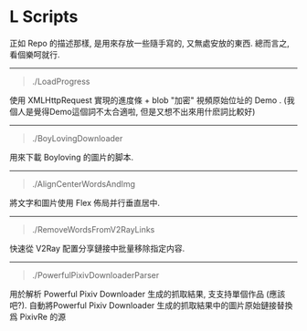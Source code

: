 # L Scripts

正如 Repo 的描述那樣, 是用來存放一些隨手寫的, 又無處安放的東西. 總而言之, 看個樂呵就行.

---

> ./LoadProgress

使用 XMLHttpRequest 實現的進度條 + blob "加密" 視頻原始位址的 Demo . 
(我個人是覺得Demo這個詞不太合適啦, 但是又想不出來用什麽詞比較好)

---

> ./BoyLovingDownloader

用來下載 Boyloving 的圖片的脚本.

---

> ./AlignCenterWordsAndImg

將文字和圖片使用 Flex 佈局并行垂直居中. 

---

> ./RemoveWordsFromV2RayLinks

快速從 V2Ray 配置分享鏈接中批量移除指定内容.

---

> ./PowerfulPixivDownloaderParser

用於解析 Powerful Pixiv Downloader 生成的抓取結果, 支支持單個作品 (應該吧?).
自動將Powerful Pixiv Downloader 生成的抓取結果中的圖片原始鏈接替換爲 PixivRe 的源